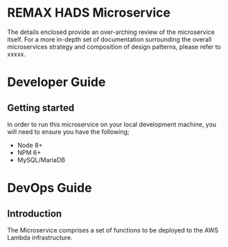# REMAX HADS Microservice
The details enclosed provide an over-arching review of the microservice itself. For a more in-depth set of documentation surrounding the overall microservices strategy and composition of design patterns, please refer to xxxxx.

# Developer Guide

## Getting started
In order to run this microservice on your local development machine, you will need to ensure you have the following;
* Node 8+
* NPM 6+
* MySQL/MariaDB


# DevOps Guide

## Introduction
The Microservice comprises a set of functions to be deployed to the AWS Lambda infrastructure.